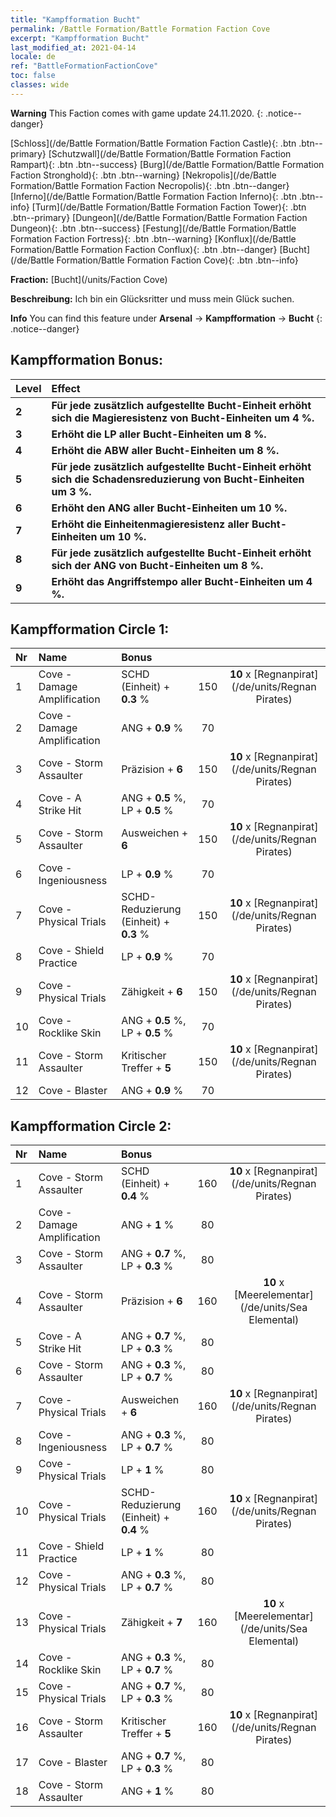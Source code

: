 ```yaml
---
title: "Kampfformation Bucht"
permalink: /Battle Formation/Battle Formation Faction Cove
excerpt: "Kampfformation Bucht"
last_modified_at: 2021-04-14
locale: de
ref: "BattleFormationFactionCove"
toc: false
classes: wide
---
```

**Warning** This Faction comes with game update 24.11.2020.
{: .notice--danger}

 [Schloss](/de/Battle Formation/Battle Formation Faction Castle){: .btn .btn--primary} [Schutzwall](/de/Battle Formation/Battle Formation Faction Rampart){: .btn .btn--success} [Burg](/de/Battle Formation/Battle Formation Faction Stronghold){: .btn .btn--warning} [Nekropolis](/de/Battle Formation/Battle Formation Faction Necropolis){: .btn .btn--danger} [Inferno](/de/Battle Formation/Battle Formation Faction Inferno){: .btn .btn--info} [Turm](/de/Battle Formation/Battle Formation Faction Tower){: .btn .btn--primary} [Dungeon](/de/Battle Formation/Battle Formation Faction Dungeon){: .btn .btn--success} [Festung](/de/Battle Formation/Battle Formation Faction Fortress){: .btn .btn--warning} [Konflux](/de/Battle Formation/Battle Formation Faction Conflux){: .btn .btn--danger} [Bucht](/de/Battle Formation/Battle Formation Faction Cove){: .btn .btn--info} 

  **Fraction:** [Bucht](/units/Faction Cove)

  **Beschreibung:** Ich bin ein Glücksritter und muss mein Glück suchen.

**Info** You can find this feature under **Arsenal** -> **Kampfformation** -> **Bucht** 
{: .notice--danger}

## Kampfformation Bonus:

  | Level |         Effect        |
  |:------|:---------------------|
  | **2** | **Für jede zusätzlich aufgestellte Bucht-Einheit erhöht sich die Magieresistenz von Bucht-Einheiten um 4 %.** |
  | **3** | **Erhöht die LP aller Bucht-Einheiten um 8 %.** |
  | **4** | **Erhöht die ABW aller Bucht-Einheiten um 8 %.** |
  | **5** | **Für jede zusätzlich aufgestellte Bucht-Einheit erhöht sich die Schadensreduzierung von Bucht-Einheiten um 3 %.** |
  | **6** | **Erhöht den ANG aller Bucht-Einheiten um 10 %.** |
  | **7** | **Erhöht die Einheitenmagieresistenz aller Bucht-Einheiten um 10 %.** |
  | **8** | **Für jede zusätzlich aufgestellte Bucht-Einheit erhöht sich der ANG von Bucht-Einheiten um 8 %.** |
  | **9** | **Erhöht das Angriffstempo aller Bucht-Einheiten um 4 %.** |

## Kampfformation Circle 1:

  |  Nr  |  Name   |  Bonus  | <i class="fas fa-flask"/>  |  <i class="fab fa-optin-monster"/> |
  |:-----|:--------------------|:---------|:-----------------:|:----------------:|
  | 1 | Cove - Damage Amplification | SCHD (Einheit) + **0.3** % | 150 |  **10** x [Regnanpirat](/de/units/Regnan Pirates) |
  | 2 | Cove - Damage Amplification | ANG + **0.9** % | 70 |   |
  | 3 | Cove - Storm Assaulter | Präzision + **6**  | 150 |  **10** x [Regnanpirat](/de/units/Regnan Pirates) |
  | 4 | Cove - A Strike Hit | ANG + **0.5** %, LP + **0.5** % | 70 |   |
  | 5 | Cove - Storm Assaulter | Ausweichen + **6**  | 150 |  **10** x [Regnanpirat](/de/units/Regnan Pirates) |
  | 6 | Cove - Ingeniousness | LP + **0.9** % | 70 |   |
  | 7 | Cove - Physical Trials | SCHD-Reduzierung (Einheit) + **0.3** % | 150 |  **10** x [Regnanpirat](/de/units/Regnan Pirates) |
  | 8 | Cove - Shield Practice | LP + **0.9** % | 70 |   |
  | 9 | Cove - Physical Trials | Zähigkeit + **6**  | 150 |  **10** x [Regnanpirat](/de/units/Regnan Pirates) |
  | 10 | Cove - Rocklike Skin | ANG + **0.5** %, LP + **0.5** % | 70 |   |
  | 11 | Cove - Storm Assaulter | Kritischer Treffer + **5**  | 150 |  **10** x [Regnanpirat](/de/units/Regnan Pirates) |
  | 12 | Cove - Blaster | ANG + **0.9** % | 70 |   |
  


## Kampfformation Circle 2:

  |  Nr  |  Name   |  Bonus  | <i class="fas fa-flask"/>  |  <i class="fab fa-optin-monster"/> |
  |:-----|:--------------------|:---------|:-----------------:|:----------------:|
  | 1 | Cove - Storm Assaulter | SCHD (Einheit) + **0.4** % | 160 |  **10** x [Regnanpirat](/de/units/Regnan Pirates) |
  | 2 | Cove - Damage Amplification | ANG + **1** % | 80 |   |
  | 3 | Cove - Storm Assaulter | ANG + **0.7** %, LP + **0.3** % | 80 |   |
  | 4 | Cove - Storm Assaulter | Präzision + **6**  | 160 |  **10** x [Meerelementar](/de/units/Sea Elemental) |
  | 5 | Cove - A Strike Hit | ANG + **0.7** %, LP + **0.3** % | 80 |   |
  | 6 | Cove - Storm Assaulter | ANG + **0.3** %, LP + **0.7** % | 80 |   |
  | 7 | Cove - Physical Trials | Ausweichen + **6**  | 160 |  **10** x [Regnanpirat](/de/units/Regnan Pirates) |
  | 8 | Cove - Ingeniousness | ANG + **0.3** %, LP + **0.7** % | 80 |   |
  | 9 | Cove - Physical Trials | LP + **1** % | 80 |   |
  | 10 | Cove - Physical Trials | SCHD-Reduzierung (Einheit) + **0.4** % | 160 |  **10** x [Regnanpirat](/de/units/Regnan Pirates) |
  | 11 | Cove - Shield Practice | LP + **1** % | 80 |   |
  | 12 | Cove - Physical Trials | ANG + **0.3** %, LP + **0.7** % | 80 |   |
  | 13 | Cove - Physical Trials | Zähigkeit + **7**  | 160 |  **10** x [Meerelementar](/de/units/Sea Elemental) |
  | 14 | Cove - Rocklike Skin | ANG + **0.3** %, LP + **0.7** % | 80 |   |
  | 15 | Cove - Physical Trials | ANG + **0.7** %, LP + **0.3** % | 80 |   |
  | 16 | Cove - Storm Assaulter | Kritischer Treffer + **5**  | 160 |  **10** x [Regnanpirat](/de/units/Regnan Pirates) |
  | 17 | Cove - Blaster | ANG + **0.7** %, LP + **0.3** % | 80 |   |
  | 18 | Cove - Storm Assaulter | ANG + **1** % | 80 |   |
  

